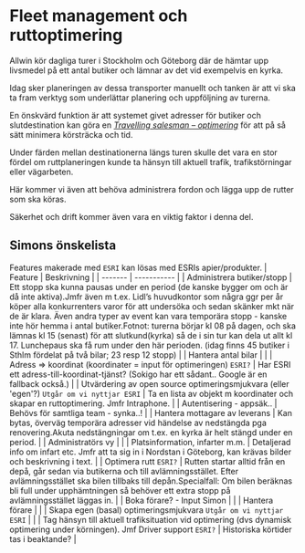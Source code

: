 # Fleet management och ruttoptimering
Allwin kör dagliga turer i Stockholm och Göteborg där de hämtar upp livsmedel på ett antal butiker och lämnar av det vid exempelvis en kyrka.

Idag sker planeringen av dessa transporter manuellt och tanken är att vi ska ta fram verktyg som underlättar planering och uppföljning av turerna.

En önskvärd funktion är att systemet givet adresser för butiker och slutdestination kan göra en [_Travelling salesman – optimering_](https://sv.wikipedia.org/wiki/Handelsresandeproblemet) för att på så sätt minimera körsträcka och tid.

Under färden mellan destinationerna längs turen skulle det vara en stor fördel om ruttplaneringen kunde ta hänsyn till aktuell trafik, trafikstörningar eller vägarbeten.

Här kommer vi även att behöva administrera fordon och lägga upp de rutter som ska köras.

Säkerhet och drift kommer även vara en viktig faktor i denna del.

## Simons önskelista
Features makerade med `ESRI` kan lösas med ESRIs apier/produkter.
| Feature | Beskrivning |
| ------- | ----------- |
| Administrera butiker/stopp  | Ett stopp ska kunna pausas under en period (de kanske bygger om och är då inte aktiva).‌Jmfr även m t.ex. Lidl’s huvudkontor som några ggr per år köper alla konkurrenters varor för att undersöka och sedan skänker mkt när de är klara. Även andra typer av event kan vara temporära stopp - kanske inte hör hemma i antal butiker.‌‌Fotnot: turerna börjar kl 08 på dagen, och ska lämnas kl 15 (senast) för att slutkund(kyrka)  så de i sin tur kan dela ut allt kl 17.  Lunchepaus ska få rum under den här perioden. (idag finns 45 butiker i Sthlm fördelat på två bilar; 23 resp 12 stopp) |
| Hantera antal bilar  |  |
| Adress => koordinat (koordinater = input för optimeringen) `ESRI?` | Har ESRI ett adress-till-koordinat-tjänst?  (Sokigo har ett sådant.. Google är en fallback också.) |
| Utvärdering av open source optimeringsmjukvara (eller 'egen'?) `Utgår om vi nyttjar ESRI` | Ta en lista av objekt m koordinater och skapar en ruttoptimering. Jmfr Intraphone. |
| Autentisering - appsäk..  | Behövs för samtliga team - synka..! |
| Hantera mottagare av leverans  | Kan bytas, överväg temporära adresser vid händelse av nedstängda pga renovering.Akuta nedstängningar om t.ex. en kyrka är helt stängd under en period. |
| Administratörs vy  |  |
| Platsinformation, infarter m.m.  | Detaljerad info om infart etc. Jmfr att ta sig in i Nordstan i Göteborg, kan krävas bilder och beskrivning i text. |
| Optimera rutt `ESRI?` | Rutten startar alltid från en depå, går sedan via butikerna och till avlämningsstället. Efter avlämningsstället ska bilen tillbaks till depån.Specialfall: Om bilen beräknas bli full under upphämtningen så behöver ett extra stopp på avlämningsstället läggas in. |
| Boka förare? - Input Simon  |  |
| Hantera förare  |  |
| Skapa egen (basal) optimeringsmjukvara `Utgår om vi nyttjar ESRI` |  |
| Tag hänsyn till aktuell trafiksituation vid optimering (dvs dynamisk optimering under körningen). Jmf Driver support `ESRI?` | Historiska körtider tas i beaktande? |
